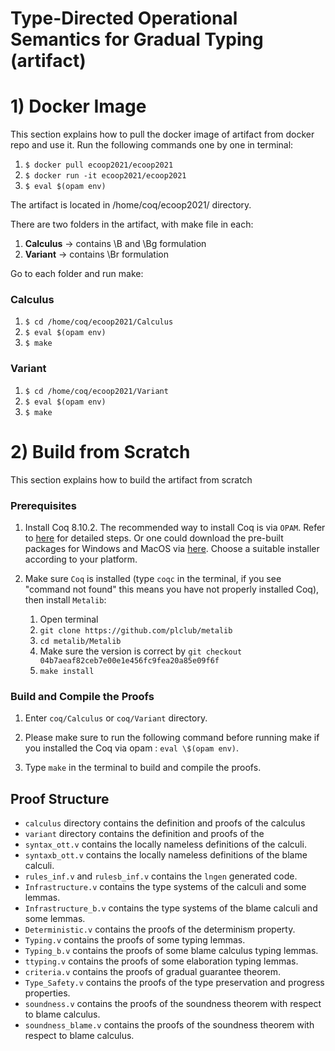 # Type-Directed Operational Semantics for Gradual Typing (artifact)

# 1) Docker Image #

This section explains how to pull the docker image of artifact from docker repo and use it.
Run the following commands one by one in terminal:

1. `$ docker pull ecoop2021/ecoop2021`
2. `$ docker run -it ecoop2021/ecoop2021`
3. `$ eval $(opam env)`

The artifact is located in /home/coq/ecoop2021/ directory.

There are two folders in the artifact, with make file in each:

1. **Calculus** → contains \B and \Bg formulation
2. **Variant** → contains \Br formulation

Go to each folder and run make:

### Calculus

1. `$ cd /home/coq/ecoop2021/Calculus`
2. `$ eval $(opam env)`
3. `$ make`

### Variant

1. `$ cd /home/coq/ecoop2021/Variant`
2. `$ eval $(opam env)`
3. `$ make`


# 2) Build from Scratch #

This section explains how to build the artifact from scratch

### Prerequisites

1. Install Coq 8.10.2.
   The recommended way to install Coq is via `OPAM`. Refer to
   [here](https://coq.inria.fr/opam/www/using.html) for detailed steps. Or one could
   download the pre-built packages for Windows and MacOS via
   [here](https://github.com/coq/coq/releases/tag/V8.10.2). Choose a suitable installer
   according to your platform.

2. Make sure `Coq` is installed (type `coqc` in the terminal, if you see "command
   not found" this means you have not properly installed Coq), then install `Metalib`:
   1. Open terminal
   2. `git clone https://github.com/plclub/metalib`
   3. `cd metalib/Metalib`
   4. Make sure the version is correct by `git checkout 04b7aeaf82ceb7e00e1e456fc9fea20a85e09f6f`
   5. `make install`


### Build and Compile the Proofs

1. Enter  `coq/Calculus` or `coq/Variant`  directory.

2. Please make sure to run the following command before running make if 
   you installed the Coq via opam : `eval \$(opam env)`.

3. Type `make` in the terminal to build and compile the proofs.


## Proof Structure

- `calculus` directory contains the definition and proofs of the  calculus
- `variant` directory contains the definition and proofs of the 
- `syntax_ott.v` contains the locally nameless definitions of the calculi.
- `syntaxb_ott.v` contains the locally nameless definitions of the blame calculi.
- `rules_inf.v` and `rulesb_inf.v` contains the `lngen` generated code.
- `Infrastructure.v` contains the type systems of the calculi and some lemmas.
- `Infrastructure_b.v` contains the type systems of the blame calculi and some lemmas.
- `Deterministic.v` contains the proofs of the determinism property.
- `Typing.v` contains the proofs of some typing lemmas.
- `Typing_b.v` contains the proofs of some blame calculus typing lemmas.
- `ttyping.v` contains the proofs of some elaboration typing lemmas.
- `criteria.v` contains the proofs of gradual guarantee theorem.
- `Type_Safety.v` contains the proofs of the type preservation and progress properties.
- `soundness.v` contains the proofs of the soundness theorem with respect to blame calculus.
- `soundness_blame.v` contains the proofs of the soundness theorem with respect to blame calculus.
